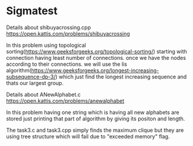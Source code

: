 # Sigmatest

Details about shibuyacrossing.cpp
https://open.kattis.com/problems/shibuyacrossing

In this problem using topological sorting(https://www.geeksforgeeks.org/topological-sorting/) starting with connection having least number of connections. once we have the nodes according to their connections. we will use the lis algorithm(https://www.geeksforgeeks.org/longest-increasing-subsequence-dp-3/) which just find the longest increasing sequence and thats our largest group.

Details about ANewAlphabet.c
https://open.kattis.com/problems/anewalphabet

In this problem having one string which is having all new alphabets are stored just printing that part of algorithm by giving its positon and length.

The task3.c and task3.cpp simply finds the maximum clique but they are using tree structure which will fail due to "exceeded memory" flag.
